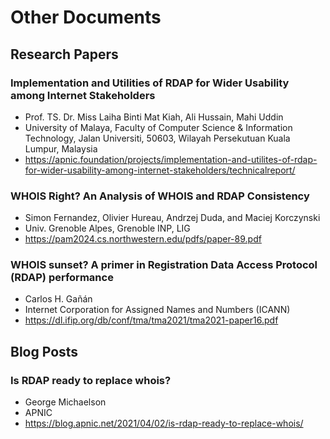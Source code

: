 # Other Documents

## Research Papers

### Implementation and Utilities of RDAP for Wider Usability among Internet Stakeholders
* Prof. TS. Dr. Miss Laiha Binti Mat Kiah, Ali Hussain, Mahi Uddin
* University of Malaya, Faculty of Computer Science & Information Technology, Jalan Universiti, 50603, Wilayah Persekutuan Kuala Lumpur, Malaysia
* <https://apnic.foundation/projects/implementation-and-utilites-of-rdap-for-wider-usability-among-internet-stakeholders/technicalreport/>

### WHOIS Right? An Analysis of WHOIS and RDAP Consistency
* Simon Fernandez, Olivier Hureau, Andrzej Duda, and Maciej Korczynski
* Univ. Grenoble Alpes, Grenoble INP, LIG
* <https://pam2024.cs.northwestern.edu/pdfs/paper-89.pdf>

### WHOIS sunset? A primer in Registration Data Access Protocol (RDAP) performance
* Carlos H. Gañán
* Internet Corporation for Assigned Names and Numbers (ICANN)
* <https://dl.ifip.org/db/conf/tma/tma2021/tma2021-paper16.pdf>

## Blog Posts

### Is RDAP ready to replace whois?
* George Michaelson 
* APNIC
* <https://blog.apnic.net/2021/04/02/is-rdap-ready-to-replace-whois/>

